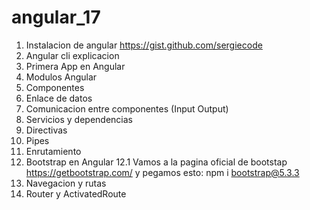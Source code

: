 # angular_17
1. Instalacion de angular
https://gist.github.com/sergiecode
2. Angular cli explicacion
3. Primera App en Angular
4. Modulos Angular
5. Componentes
6. Enlace de datos
7. Comunicacion entre componentes (Input Output)
8. Servicios y dependencias
9. Directivas
10. Pipes
11. Enrutamiento
12. Bootstrap en Angular
    12.1 Vamos a la pagina oficial de bootstap https://getbootstrap.com/ y pegamos esto:
    npm i bootstrap@5.3.3
13. Navegacion y rutas
14. Router y ActivatedRoute